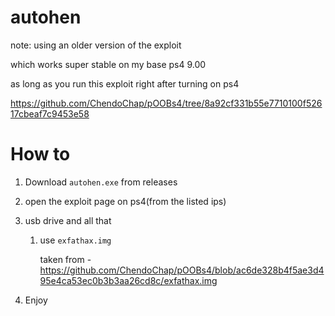 # autohen
note:
using an older version of the exploit

which works super stable on my base ps4 9.00

as long as you run this exploit right after turning on ps4

https://github.com/ChendoChap/pOOBs4/tree/8a92cf331b55e7710100f52617cbeaf7c9453e58

# How to
1. Download `autohen.exe` from releases
2. open the exploit page on ps4(from the listed ips)
3. usb drive and all that
    
    1. use `exfathax.img` 
    
        taken from - https://github.com/ChendoChap/pOOBs4/blob/ac6de328b4f5ae3d495e4ca53ec0b3b3aa26cd8c/exfathax.img

4. Enjoy
